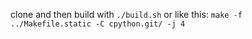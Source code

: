clone and then build with `./build.sh` or like this:
 ```make -f ../Makefile.static -C cpython.git/ -j 4```
